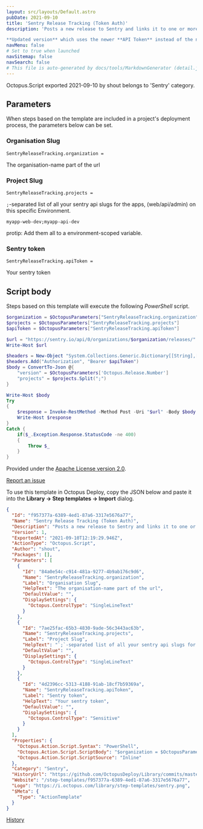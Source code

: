```yaml
---
layout: src/layouts/Default.astro
pubDate: 2021-09-10
title: 'Sentry Release Tracking (Token Auth)'
description: 'Posts a new release to Sentry and links it to one or more sentry projects. 

**Updated version** which uses the newer **API Token** instead of the now depreciated API Key which is only available in legacy Sentry accounts.'
navMenu: false
# Set to true when launched
navSitemap: false
navSearch: false
# This file is auto-generated by docs/tools/MarkdownGenerator (detail.js)
---
```


Octopus.Script exported 2021-09-10 by shout belongs to 'Sentry' category.

## Parameters

When steps based on the template are included in a project's deployment process, the parameters below can be set.


<div class="param">

### Organisation Slug

`SentryReleaseTracking.organization = `

The organisation-name part of the url

</div>
        
<div class="param">

### Project Slug

`SentryReleaseTracking.projects = `

`;`-separated list of all your sentry api slugs for the apps, (web/api/admin) on this specific Environment.

    myapp-web-dev;myapp-api-dev

protip: Add them all to a environment-scoped variable.

</div>
        
<div class="param">

### Sentry token

`SentryReleaseTracking.apiToken = `

Your sentry token

</div>
        

## Script body

Steps based on this template will execute the following *PowerShell* script.

```powershell
$organization = $OctopusParameters["SentryReleaseTracking.organization"]
$projects = $OctopusParameters["SentryReleaseTracking.projects"]
$apiToken = $OctopusParameters["SentryReleaseTracking.apiToken"]

$url = "https://sentry.io/api/0/organizations/$organization/releases/"
Write-Host $url

$headers = New-Object "System.Collections.Generic.Dictionary[[String],[String]]"
$headers.Add("Authorization", "Bearer $apiToken")
$body = ConvertTo-Json @{ 
	"version" = $OctopusParameters['Octopus.Release.Number']
    "projects" = $projects.Split(";")
}

Write-Host $body
Try
{
	$response = Invoke-RestMethod -Method Post -Uri "$url" -Body $body -Headers $headers -ContentType "application/json"
	Write-Host $response
}
Catch { 
	if($_.Exception.Response.StatusCode -ne 400)
	{
  		Throw $_
    }
}

```

Provided under the [Apache License version 2.0](https://github.com/OctopusDeploy/Library/blob/master/LICENSE.txt).

[Report an issue](https://github.com/OctopusDeploy/Library/issues/new?assignees=&labels=&projects=&template=bug-report.yml&title=Issue%20with%20Sentry%20Release%20Tracking%20(Token%20Auth)&step-template=Sentry%20Release%20Tracking%20(Token%20Auth))

<div class="get-json">

To use this template in Octopus Deploy, copy the JSON below and paste it into the **Library → Step templates → Import** dialog.

```json
{
  "Id": "f957377a-6389-4ed1-87a6-3317e5676a77",
  "Name": "Sentry Release Tracking (Token Auth)",
  "Description": "Posts a new release to Sentry and links it to one or more sentry projects. \n\n**Updated version** which uses the newer **API Token** instead of the now depreciated API Key which is only available in legacy Sentry accounts.",
  "Version": 1,
  "ExportedAt": "2021-09-10T12:19:29.946Z",
  "ActionType": "Octopus.Script",
  "Author": "shout",
  "Packages": [],
  "Parameters": [
    {
      "Id": "84a0e54c-c914-481a-9277-4b9ab176c9d6",
      "Name": "SentryReleaseTracking.organization",
      "Label": "Organisation Slug",
      "HelpText": "The organisation-name part of the url",
      "DefaultValue": "",
      "DisplaySettings": {
        "Octopus.ControlType": "SingleLineText"
      }
    },
    {
      "Id": "7ae25fac-65b3-4830-9ade-56c3443ac63b",
      "Name": "SentryReleaseTracking.projects",
      "Label": "Project Slug",
      "HelpText": "`;`-separated list of all your sentry api slugs for the apps, (web/api/admin) on this specific Environment.\n\n    myapp-web-dev;myapp-api-dev\n\nprotip: Add them all to a environment-scoped variable.",
      "DefaultValue": "",
      "DisplaySettings": {
        "Octopus.ControlType": "SingleLineText"
      }
    },
    {
      "Id": "4d2396cc-5313-4188-91ab-18cf7b59369a",
      "Name": "SentryReleaseTracking.apiToken",
      "Label": "Sentry token",
      "HelpText": "Your sentry token",
      "DefaultValue": "",
      "DisplaySettings": {
        "Octopus.ControlType": "Sensitive"
      }
    }
  ],
  "Properties": {
    "Octopus.Action.Script.Syntax": "PowerShell",
    "Octopus.Action.Script.ScriptBody": "$organization = $OctopusParameters[\"SentryReleaseTracking.organization\"]\n$projects = $OctopusParameters[\"SentryReleaseTracking.projects\"]\n$apiToken = $OctopusParameters[\"SentryReleaseTracking.apiToken\"]\n\n$url = \"https://sentry.io/api/0/organizations/$organization/releases/\"\nWrite-Host $url\n\n$headers = New-Object \"System.Collections.Generic.Dictionary[[String],[String]]\"\n$headers.Add(\"Authorization\", \"Bearer $apiToken\")\n$body = ConvertTo-Json @{ \n\t\"version\" = $OctopusParameters['Octopus.Release.Number']\n    \"projects\" = $projects.Split(\";\")\n}\n\nWrite-Host $body\nTry\n{\n\t$response = Invoke-RestMethod -Method Post -Uri \"$url\" -Body $body -Headers $headers -ContentType \"application/json\"\n\tWrite-Host $response\n}\nCatch { \n\tif($_.Exception.Response.StatusCode -ne 400)\n\t{\n  \t\tThrow $_\n    }\n}\n",
    "Octopus.Action.Script.ScriptSource": "Inline"
  },
  "Category": "Sentry",
  "HistoryUrl": "https://github.com/OctopusDeploy/Library/commits/master/step-templates//opt/buildagent/work/75443764cd38076d/step-templates/sentry-release-tracking-token-auth.json",
  "Website": "/step-templates/f957377a-6389-4ed1-87a6-3317e5676a77",
  "Logo": "https://i.octopus.com/library/step-templates/sentry.png",
  "$Meta": {
    "Type": "ActionTemplate"
  }
}
```

[History](https://github.com/OctopusDeploy/Library/commits/master/step-templates/https://github.com/OctopusDeploy/Library/commits/master/step-templates//opt/buildagent/work/75443764cd38076d/step-templates/sentry-release-tracking-token-auth.json)

</div>
